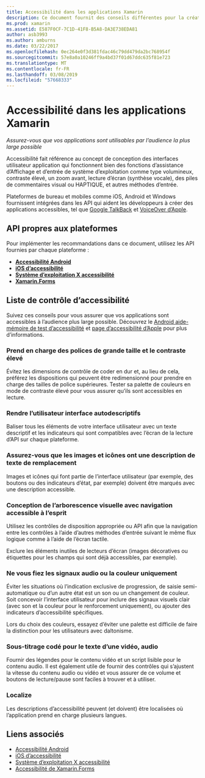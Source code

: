```yaml
---
title: Accessibilité dans les applications Xamarin
description: Ce document fournit des conseils différentes pour la création d’applications accessibles. Par exemple, il inclut des recommandations sur les polices de grande taille, contraste élevé, les interfaces autodescriptifs et bien plus encore.
ms.prod: xamarin
ms.assetid: E587F0CF-7C1D-41F8-B5A8-DA3E738EDA81
author: asb3993
ms.author: amburns
ms.date: 03/22/2017
ms.openlocfilehash: 0ec264e0f3d381fdac46c79dd479da2bc768954f
ms.sourcegitcommit: 57e8a0a10246ff9a4bd37f01d67ddc635f81e723
ms.translationtype: MT
ms.contentlocale: fr-FR
ms.lasthandoff: 03/08/2019
ms.locfileid: "57668333"
---
```

# <a name="accessibility-in-xamarin-apps"></a>Accessibilité dans les applications Xamarin

_Assurez-vous que vos applications sont utilisables par l’audience la plus large possible_

Accessibilité fait référence au concept de conception des interfaces utilisateur application qui fonctionnent bien des fonctions d’assistance d’Affichage et d’entrée de système d’exploitation comme type volumineux, contraste élevé, un zoom avant, lecture d’écran (synthèse vocale), des piles de commentaires visual ou HAPTIQUE, et autres méthodes d’entrée.

Plateformes de bureau et mobiles comme iOS, Android et Windows fournissent intégrées dans les API qui aident les développeurs à créer des applications accessibles, tel que [Google TalkBack](https://play.google.com/store/apps/details?id=com.google.android.marvin.talkback) et [VoiceOver d’Apple](http://www.apple.com/accessibility/ios/voiceover/).

## <a name="platform-specific-apis"></a>API propres aux plateformes

Pour implémenter les recommandations dans ce document, utilisez les API fournies par chaque plateforme :

- [**Accessibilité Android**](~/android/app-fundamentals/accessibility.md)
- [**iOS d’accessibilité**](~/ios/app-fundamentals/accessibility.md)
- [**Système d’exploitation X accessibilité**](~/mac/app-fundamentals/accessibility.md)
- [**Xamarin.Forms**](~/xamarin-forms/app-fundamentals/accessibility/index.md)

<a name="checklist" />

## <a name="accessibility-checklist"></a>Liste de contrôle d’accessibilité

Suivez ces conseils pour vous assurer que vos applications sont accessibles à l’audience plus large possible. Découvrez le [Android aide-mémoire de test d’accessibilité](https://developer.android.com/training/accessibility/testing.html) et [page d’accessibilité d’Apple](http://www.apple.com/accessibility/) pour plus d’informations.

### <a name="support-large-fonts-and-high-contrast"></a>Prend en charge des polices de grande taille et le contraste élevé

Évitez les dimensions de contrôle de coder en dur et, au lieu de cela, préférez les dispositions qui peuvent être redimensionné pour prendre en charge des tailles de police supérieures.
Tester sa palette de couleurs en mode de contraste élevé pour vous assurer qu’ils sont accessibles en lecture.

### <a name="make-the-user-interface-self-describing"></a>Rendre l’utilisateur interface autodescriptifs

Baliser tous les éléments de votre interface utilisateur avec un texte descriptif et les indicateurs qui sont compatibles avec l’écran de la lecture d’API sur chaque plateforme.

### <a name="ensure-that-images-and-icons-have-an-alternate-text-description"></a>Assurez-vous que les images et icônes ont une description de texte de remplacement

Images et icônes qui font partie de l’interface utilisateur (par exemple, des boutons ou des indicateurs d’état, par exemple) doivent être marqués avec une description accessible.

### <a name="design-the-visual-tree-with-accessible-navigation-in-mind"></a>Conception de l’arborescence visuelle avec navigation accessible à l’esprit

Utilisez les contrôles de disposition appropriée ou API afin que la navigation entre les contrôles à l’aide d’autres méthodes d’entrée suivant le même flux logique comme à l’aide de l’écran tactile.

Exclure les éléments inutiles de lecteurs d’écran (images décoratives ou étiquettes pour les champs qui sont déjà accessibles, par exemple).

### <a name="dont-rely-on-audio-or-color-cues-alone"></a>Ne vous fiez les signaux audio ou la couleur uniquement

Éviter les situations où l’indication exclusive de progression, de saisie semi-automatique ou d’un autre état est un son ou un changement de couleur. Soit concevoir l’interface utilisateur pour inclure des signaux visuels clair (avec son et la couleur pour le renforcement uniquement), ou ajouter des indicateurs d’accessibilité spécifiques.

Lors du choix des couleurs, essayez d’éviter une palette est difficile de faire la distinction pour les utilisateurs avec daltonisme.

### <a name="captioning-for-video-text-for-audio"></a>Sous-titrage codé pour le texte d’une vidéo, audio

Fournir des légendes pour le contenu vidéo et un script lisible pour le contenu audio. Il est également utile de fournir des contrôles qui s’ajustent la vitesse du contenu audio ou vidéo et vous assurer de ce volume et boutons de lecture/pause sont faciles à trouver et à utiliser.

### <a name="localize"></a>Localize

Les descriptions d’accessibilité peuvent (et doivent) être localisées où l’application prend en charge plusieurs langues.



## <a name="related-links"></a>Liens associés

- [Accessibilité Android](~/android/app-fundamentals/accessibility.md)
- [iOS d’accessibilité](~/ios/app-fundamentals/accessibility.md)
- [Système d’exploitation X accessibilité](~/mac/app-fundamentals/accessibility.md)
- [Accessibilité de Xamarin.Forms](~/xamarin-forms/app-fundamentals/accessibility/index.md)
